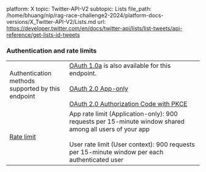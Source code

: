 platform: X
topic: Twitter-API-V2
subtopic: Lists
file_path: /home/bhuang/nlp/rag-race-challenge2-2024/platform-docs-versions/X_Twitter-API-V2/Lists.md
url: https://developer.twitter.com/en/docs/twitter-api/lists/list-tweets/api-reference/get-lists-id-tweets


### Authentication and rate limits

|     |     |
| --- | --- |
| Authentication methods  <br>supported by this endpoint | [OAuth 1.0a](https://developer.twitter.com/en/docs/authentication/oauth-1-0a) is also available for this endpoint.<br><br>[OAuth 2.0 App-only](https://developer.twitter.com/en/docs/authentication/oauth-2-0/application-only "Use this method to obtain information in the context of an unauthenticated public user. This method is for developers that just need read-only access to public information. Click to learn how to obtain an OAuth 2.0 App Access Token.")<br><br>[OAuth 2.0 Authorization Code with PKCE](https://developer.twitter.com/en/docs/authentication/oauth-2-0/authorization-code "This method allows an authorized app to act on behalf of the user, as the user. It is typically used to access or post public information for a specific user, and it us useful when your app needs to be aware of the relationship between a user and what this endpoint returns. Click to learn how to authenticate with OAuth 2.0 Authorization Code with PKCE.") |
| [Rate limit](https://developer.twitter.com/en/docs/rate-limits) | App rate limit (Application-only): 900 requests per 15-minute window shared among all users of your app<br><br>User rate limit (User context): 900 requests per 15-minute window per each authenticated user |